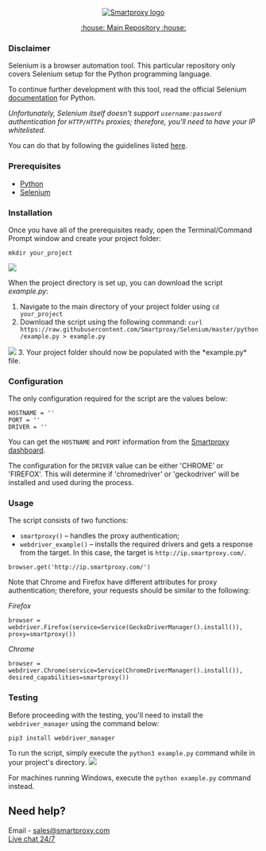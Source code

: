 <p align="center">
    <a href="https://smartproxy.com/"><img src="https://snipboard.io/3IyORg.jpg" alt="Smartproxy logo"></a>
  </a>
</p>

<p align="center">
    <a href="https://github.com/Smartproxy/Smartproxy"> :house: Main Repository :house: </a>
</p>

### Disclaimer

Selenium is a browser automation tool. This particular repository only covers Selenium setup for the Python programming language.

To continue further development with this tool, read the official Selenium [documentation](https://selenium-python.readthedocs.io/) for Python.

*Unfortunately, Selenium itself doesn't support `username:password` authentication for `HTTP/HTTPs` proxies; therefore, you'll need to have your IP whitelisted.*

You can do that by following the guidelines listed [here](https://help.smartproxy.com/docs/residential-authentication-methods#section-whitelisted-ip).

### Prerequisites

- [Python](https://www.python.org/downloads/)
- [Selenium](https://seleniumhq.github.io/selenium/docs/api/py/index.html#installing)

### Installation

Once you have all of the prerequisites ready, open the Terminal/Command Prompt window and create your project folder:

```
mkdir your_project
```
<img src="https://snipboard.io/jWxpiu.jpg">

When the project directory is set up, you can download the script *example.py*:
1. Navigate to the main directory of your project folder using `cd your_project`
2. Download the script using the following command: `curl https://raw.githubusercontent.com/Smartproxy/Selenium/master/python/example.py > example.py`
<img src="https://snipboard.io/4SdKnL.jpg">
3. Your project folder should now be populated with the *example.py* file.


### Configuration

The only configuration required for the script are the values below:

```
HOSTNAME = ''
PORT = ''
DRIVER = ''
```

You can get the `HOSTNAME` and `PORT` information from the [Smartproxy dashboard](https://dashboard.smartproxy.com/).

The configuration for the `DRIVER` value can be either 'CHROME' or 'FIREFOX'. This will determine if 'chromedriver' or 'geckodriver' will be installed and used during the process.

### Usage

The script consists of two functions:
- `smartproxy()` – handles the proxy authentication;
- `webdriver_example()` – installs the required drivers and gets a response from the target. In this case, the target is `http://ip.smartproxy.com/`.

```
browser.get('http://ip.smartproxy.com/')
```

Note that Chrome and Firefox have different attributes for proxy authentication; therefore, your requests should be similar to the following:

*Firefox*

```
browser = webdriver.Firefox(service=Service(GeckoDriverManager().install()), proxy=smartproxy())
```

*Chrome*

```
browser = webdriver.Chrome(service=Service(ChromeDriverManager().install()), desired_capabilities=smartproxy())
```

### Testing

Before proceeding with the testing, you'll need to install the `webdriver_manager` using the command below:
```
pip3 install webdriver_manager
```

To run the script, simply execute the `python3 example.py` command while in your project's directory.
<img src="https://snipboard.io/sPyz1D.jpg">

For machines running Windows, execute the `python example.py` command instead.

## Need help?
Email - sales@smartproxy.com
<br><a href="https://smartproxy.com">Live chat 24/7</a>
